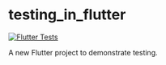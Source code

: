 # testing_in_flutter

[![Flutter Tests](https://github.com/dgimb89/testing_in_flutter/actions/workflows/test.yml/badge.svg)](https://github.com/dgimb89/testing_in_flutter/actions/workflows/test.yml)

A new Flutter project to demonstrate testing.
